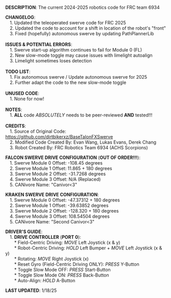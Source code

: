 **DESCRIPTION**: The current 2024-2025 robotics code for FRC team 6934  <br>   

**CHANGELOG**:  <br> 
&ensp;&ensp;1. Updated the teleoperated swerve code for FRC 2025  <br> 
&ensp;&ensp;2. Updated the code to account for a shift in location of the robot's "front"  <br> 
&ensp;&ensp;3. Fixed (hopefully) autonomous swerve by updating PathPlannerLib  <br>   
**ISSUES & POTENTIAL ERRORS**:  <br> 
&ensp;&ensp;1. Swerve start-up algorithm continues to fail for Module 0 (FL)  <br> 
&ensp;&ensp;2. New slow-mode toggle may cause issues with limelight autoalign  <br> 
&ensp;&ensp;3. Limelight sometimes loses detection  <br>   
**TODO LIST**:  <br> 
&ensp;&ensp;1. Fix autonomous swerve / Update autonomous swerve for 2025  <br> 
&ensp;&ensp;2. Further adapt the code to the new slow-mode toggle  <br>   
**UNUSED CODE**:  <br> 
&ensp;&ensp;1. None for now!  <br>   
**NOTES**:  <br> 
&ensp;&ensp;1. **ALL** code *ABSOLUTELY* needs to be peer-reviewed **AND** tested!!!  <br>   
**CREDITS**:  <br> 
&ensp;&ensp;1. Source of Original Code: https://github.com/dirtbikerxz/BaseTalonFXSwerve  <br> 
&ensp;&ensp;2. Modified Code Created By: Evan Wang, Lukas Evans, Derek Chang  <br> 
&ensp;&ensp;3. Robot Created By: FRC Robotics Team 6934 (ACHS Scorpions)  <br>  

**FALCON SWERVE DRIVE CONFIGURATION** (**OUT OF ORDER!!!**):  <br> 
&ensp;&ensp;1. Swerve Module 0 Offset: -108.45 degrees  <br> 
&ensp;&ensp;2. Swerve Module 1 Offset: 11.865 + 180 degrees  <br> 
&ensp;&ensp;3. Swerve Module 2 Offset: -31.7268 degrees  <br> 
&ensp;&ensp;4. Swerve Module 3 Offset: N/A (Replaced)  <br> 
&ensp;&ensp;5. CANivore Name: "Canivor<3"  <br>  

**KRAKEN SWERVE DRIVE CONFIGURATION**:  <br> 
&ensp;&ensp;1. Swerve Module 0 Offset: -47.37312 + 180 degrees  <br> 
&ensp;&ensp;2. Swerve Module 1 Offset: -39.63852 degrees  <br> 
&ensp;&ensp;3. Swerve Module 2 Offset: -128.320 + 180 degrees  <br> 
&ensp;&ensp;4. Swerve Module 3 Offset: 108.54504 degrees  <br> 
&ensp;&ensp;5. CANivore Name: "Second Canivor<3"  <br>  

**DRIVER'S GUIDE**:  <br> 
&ensp;&ensp;1. **DRIVE CONTROLLER** (**PORT 0**):  <br> 
&ensp;&ensp;&ensp;&ensp;* Field-Centric Driving: *MOVE* Left Joystick (x & y)  <br> 
&ensp;&ensp;&ensp;&ensp;* Robot-Centric Driving: *HOLD* Left Bumper + *MOVE* Left Joystick (x & y)  <br> 
&ensp;&ensp;&ensp;&ensp;* Rotating: *MOVE* Right Joystick (x)  <br> 
&ensp;&ensp;&ensp;&ensp;* Reset Gyro (Field-Centric Driving ONLY): *PRESS* Y-Button  <br> 
&ensp;&ensp;&ensp;&ensp;* Toggle Slow Mode OFF: *PRESS* Start-Button  <br> 
&ensp;&ensp;&ensp;&ensp;* Toggle Slow Mode ON: *PRESS* Back-Button  <br> 
&ensp;&ensp;&ensp;&ensp;* Auto-Align: *HOLD* A-Button  <br>   

**LAST UPDATED**: 1/18/25